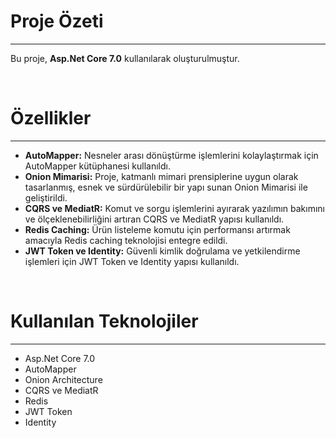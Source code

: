 <h1>Proje Özeti</h1>
<hr>
<p>Bu proje, <b>Asp.Net Core 7.0</b> kullanılarak oluşturulmuştur.</p>
<br>

<h1>Özellikler</h1>
<hr>
<ul type="disc">
    <li><b>AutoMapper:</b> Nesneler arası dönüştürme işlemlerini kolaylaştırmak için AutoMapper kütüphanesi kullanıldı.</li>
    <li><b>Onion Mimarisi:</b> Proje, katmanlı mimari prensiplerine uygun olarak tasarlanmış, esnek ve sürdürülebilir bir yapı sunan Onion Mimarisi ile geliştirildi.</li>
    <li><b>CQRS ve MediatR:</b> Komut ve sorgu işlemlerini ayırarak yazılımın bakımını ve ölçeklenebilirliğini artıran CQRS ve MediatR yapısı kullanıldı.</li>
    <li><b>Redis Caching:</b> Ürün listeleme komutu için performansı artırmak amacıyla Redis caching teknolojisi entegre edildi.</li>
    <li><b>JWT Token ve Identity:</b> Güvenli kimlik doğrulama ve yetkilendirme işlemleri için JWT Token ve Identity yapısı kullanıldı.</li>
</ul>
<br>

<h1>Kullanılan Teknolojiler</h1>
<hr>
<ul type="disc">
    <li>Asp.Net Core 7.0</li>
    <li>AutoMapper</li>
    <li>Onion Architecture</li>
    <li>CQRS ve MediatR</li>
    <li>Redis</li>
    <li>JWT Token</li>
    <li>Identity</li>
</ul>
